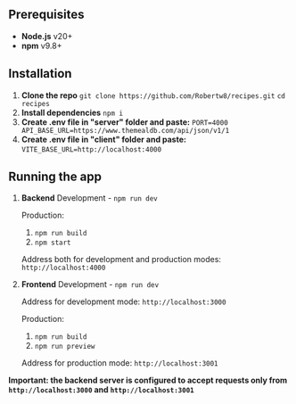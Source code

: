 ## Prerequisites

- **Node.js** v20+
- **npm** v9.8+

## Installation

1. **Clone the repo**
   `git clone https://github.com/Robertw8/recipes.git`
   `cd recipes`
2. **Install dependencies**
   `npm i`
3. **Create .env file in "server" folder and paste:**
   `PORT=4000
API_BASE_URL=https://www.themealdb.com/api/json/v1/1`
4. **Create .env file in "client" folder and paste:**
   `VITE_BASE_URL=http://localhost:4000`

## Running the app

1. **Backend**
   Development - `npm run dev`

   Production:

   1. `npm run build`
   2. `npm start`

   Address both for development and production modes:
   `http://localhost:4000`

2. **Frontend**
   Development - `npm run dev`

   Address for development mode:
   `http://localhost:3000`

   Production:

   1. `npm run build`
   2. `npm run preview`

   Address for production mode:
   `http://localhost:3001`

**Important: the backend server is configured to accept requests only from `http://localhost:3000` and `http://localhost:3001`**
